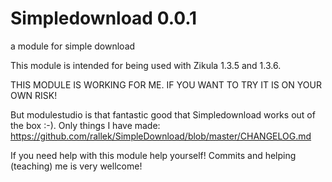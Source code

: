 Simpledownload 0.0.1
===========================

a module for simple download

This module is intended for being used with Zikula 1.3.5 and 1.3.6.

THIS MODULE IS WORKING FOR ME. IF YOU WANT TO TRY IT IS ON YOUR OWN RISK!

But modulestudio is that fantastic good that Simpledownload works out of the box :-). Only things I have made: https://github.com/rallek/SimpleDownload/blob/master/CHANGELOG.md

If you need help with this module help yourself! Commits and helping (teaching) me is very wellcome!
